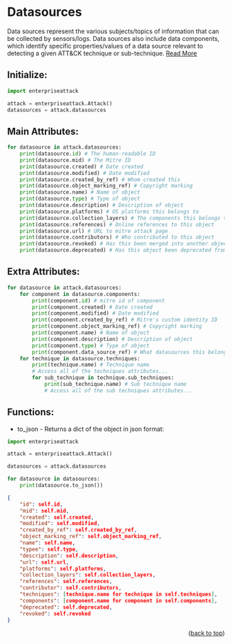 # Datasources

Data sources represent the various subjects/topics of information that can be collected by sensors/logs. Data sources also include data components, which identify specific properties/values of a data source relevant to detecting a given ATT&CK technique or sub-technique. [Read More](https://attack.mitre.org/datasources/)

## Initialize:

```py
import enterpriseattack

attack = enterpriseattack.Attack()
datasources = attack.datasources
```

## Main Attributes:
```py
for datasource in attack.datasources:
    print(datasource.id) # The human-readable ID
    print(datasource.mid) # The Mitre ID
    print(datasource.created) # Date created
    print(datasource.modified) # Date modified
    print(datasource.created_by_ref) # Whom created this
    print(datasource.object_marking_ref) # Copyright marking
    print(datasource.name) # Name of object
    print(datasource.type) # Type of object
    print(datasource.description) # Description of object
    print(datasource.platforms) # OS platforms this belongs to
    print(datasource.collection_layers) # The components this belongs to
    print(datasource.references) # Online references to this object
    print(datasource.url) # URL to mitre attack page
    print(datasource.contributors) # Who contributed to this object
    print(datasource.revoked) # Has this been merged into another object or not
    print(datasource.deprecated) # Has this object been deprecated from the framework
```

## Extra Attributes:
```py
for datasource in attack.datasources:
    for component in datasource.components:
        print(component.id) # mitre id of component
        print(component.created) # Date created
        print(component.modified) # Date modified
        print(component.created_by_ref) # Mitre's custom identity ID
        print(component.object_marking_ref) # Copyright marking
        print(component.name) # Name of object
        print(component.description) # Description of object
        print(component.type) # Type of object
        print(component.data_source_ref) # What datasources this belongs to
    for technique in datasource.techniques:
        print(technique.name) # Technique name
        # Access all of the techniques attributes...
        for sub_technique in technique.sub_techniques:
            print(sub_technique.name) # Sub technique name
            # Access all of the sub techniques attributes...
```

## Functions:

* to_json - Returns a dict of the object in json format:

```py
import enterpriseattack

attack = enterpriseattack.Attack()

datasources = attack.datasources

for datasource in datasources:
    print(datasource.to_json())
```

```json
{
    "id": self.id,
    "mid": self.mid,
    "created": self.created,
    "modified": self.modified,
    "created_by_ref": self.created_by_ref,
    "object_marking_ref": self.object_marking_ref,
    "name": self.name,
    "typee": self.type,
    "description": self.description,
    "url": self.url,
    "platforms": self.platforms,
    "collection_layers": self.collection_layers,
    "references": self.references,
    "contributor": self.contributors,
    "techniques": [technique.name for technique in self.techniques],
    "components": [component.name for component in self.components],
    "deprecated": self.deprecated,
    "revoked": self.revoked
}
```

<p align="right">(<a href="#top">back to top</a>)</p>